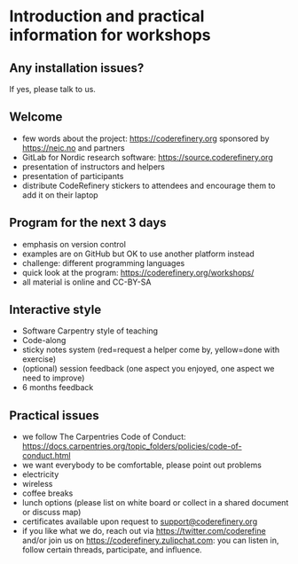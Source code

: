 

# Introduction and practical information for workshops


## Any installation issues?

If yes, please talk to us.


## Welcome

- few words about the project: https://coderefinery.org sponsored by https://neic.no and partners
- GitLab for Nordic research software: https://source.coderefinery.org
- presentation of instructors and helpers
- presentation of participants
- distribute CodeRefinery stickers to attendees and encourage them to add it on their laptop


## Program for the next 3 days

- emphasis on version control
- examples are on GitHub but OK to use another platform instead
- challenge: different programming languages
- quick look at the program: https://coderefinery.org/workshops/
- all material is online and CC-BY-SA


## Interactive style

- Software Carpentry style of teaching
- Code-along
- sticky notes system (red=request a helper come by, yellow=done with exercise)
- (optional) session feedback (one aspect you enjoyed, one aspect we need to improve)
- 6 months feedback


## Practical issues

- we follow The Carpentries Code of Conduct: https://docs.carpentries.org/topic_folders/policies/code-of-conduct.html
- we want everybody to be comfortable, please point out problems
- electricity
- wireless
- coffee breaks
- lunch options (please list on white board or collect in a shared document or discuss map)
- certificates available upon request to support@coderefinery.org
- if you like what we do, reach out via https://twitter.com/coderefine and/or join us on https://coderefinery.zulipchat.com: you can listen in, follow certain threads, participate, and influence.
